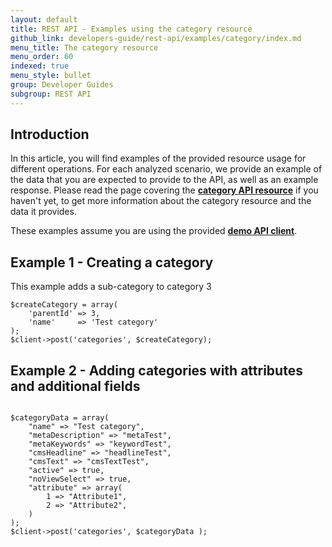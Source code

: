 ```yaml
---
layout: default
title: REST API - Examples using the category resource
github_link: developers-guide/rest-api/examples/category/index.md
menu_title: The category resource
menu_order: 60
indexed: true
menu_style: bullet
group: Developer Guides
subgroup: REST API
---
```


## Introduction

In this article, you will find examples of the provided resource usage for different operations. For each analyzed scenario, we provide an example of the data that you are expected to provide to the API, as well as an example response.
Please read the page covering the **[category API resource](/developers-guide/rest-api/api-resource-categories/)** if you haven't yet, to get more information about the category resource and the data it provides.

These examples assume you are using the provided **[demo API client](/developers-guide/rest-api/#using-the-rest-api-in-your-own-application)**.


## Example 1 - Creating a category
This example adds a sub-category to category 3

```
$createCategory = array(
    'parentId' => 3,
    'name'     => 'Test category'
);
$client->post('categories', $createCategory);

```

## Example 2 - Adding categories with attributes and additional fields

```

$categoryData = array(
    "name" => "Test category",
    "metaDescription" => "metaTest",
    "metaKeywords" => "keywordTest",
    "cmsHeadline" => "headlineTest",
    "cmsText" => "cmsTextTest",
    "active" => true,
    "noViewSelect" => true,
    "attribute" => array(
        1 => "Attribute1",
        2 => "Attribute2",
    )
);
$client->post('categories', $categoryData );

```
